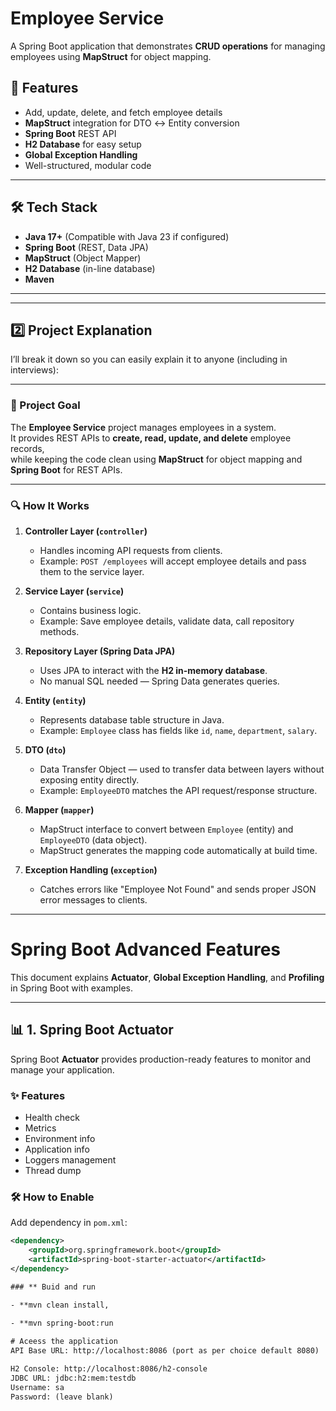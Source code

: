 # Employee Service

A Spring Boot application that demonstrates **CRUD operations** for managing employees using **MapStruct** for object mapping.

## 🚀 Features
- Add, update, delete, and fetch employee details
- **MapStruct** integration for DTO ↔ Entity conversion
- **Spring Boot** REST API
- **H2 Database** for easy setup
- **Global Exception Handling**
- Well-structured, modular code

---

## 🛠️ Tech Stack
- **Java 17+** (Compatible with Java 23 if configured)
- **Spring Boot** (REST, Data JPA)
- **MapStruct** (Object Mapper)
- **H2 Database** (in-line database)
- **Maven**

---

---

## **2️⃣ Project Explanation**

I’ll break it down so you can easily explain it to anyone (including in interviews):

---

### **📌 Project Goal**
The **Employee Service** project manages employees in a system.  
It provides REST APIs to **create, read, update, and delete** employee records,  
while keeping the code clean using **MapStruct** for object mapping and **Spring Boot** for REST APIs.

---

### **🔍 How It Works**
1. **Controller Layer (`controller`)**
   - Handles incoming API requests from clients.
   - Example: `POST /employees` will accept employee details and pass them to the service layer.

2. **Service Layer (`service`)**
   - Contains business logic.
   - Example: Save employee details, validate data, call repository methods.

3. **Repository Layer (Spring Data JPA)**
   - Uses JPA to interact with the **H2 in-memory database**.
   - No manual SQL needed — Spring Data generates queries.

4. **Entity (`entity`)**
   - Represents database table structure in Java.
   - Example: `Employee` class has fields like `id`, `name`, `department`, `salary`.

5. **DTO (`dto`)**
   - Data Transfer Object — used to transfer data between layers without exposing entity directly.
   - Example: `EmployeeDTO` matches the API request/response structure.

6. **Mapper (`mapper`)**
   - MapStruct interface to convert between `Employee` (entity) and `EmployeeDTO` (data object).
   - MapStruct generates the mapping code automatically at build time.

7. **Exception Handling (`exception`)**
   - Catches errors like "Employee Not Found" and sends proper JSON error messages to clients.

---

# Spring Boot Advanced Features

This document explains **Actuator**, **Global Exception Handling**, and **Profiling** in Spring Boot with examples.

---

## 📊 1. Spring Boot Actuator

Spring Boot **Actuator** provides production-ready features to monitor and manage your application.

### ✨ Features
- Health check
- Metrics
- Environment info
- Application info
- Loggers management
- Thread dump

### 🛠️ How to Enable
Add dependency in `pom.xml`:
```xml
<dependency>
    <groupId>org.springframework.boot</groupId>
    <artifactId>spring-boot-starter-actuator</artifactId>
</dependency>

### ** Buid and run

- **mvn clean install,
  
- **mvn spring-boot:run

# Aceess the application
API Base URL: http://localhost:8086 (port as per choice default 8080)

H2 Console: http://localhost:8086/h2-console
JDBC URL: jdbc:h2:mem:testdb
Username: sa
Password: (leave blank)
